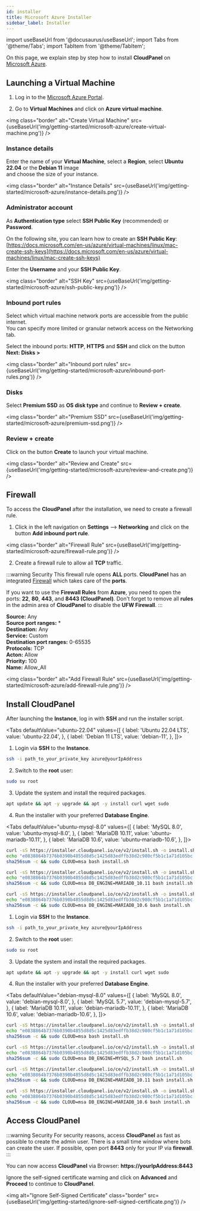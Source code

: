 ```yaml
---
id: installer
title: Microsoft Azure Installer
sidebar_label: Installer
---
```


import useBaseUrl from '@docusaurus/useBaseUrl';
import Tabs from '@theme/Tabs';
import TabItem from '@theme/TabItem';

On this page, we explain step by step how to install **CloudPanel** on [Microsoft Azure](https://azure.microsoft.com/).

## Launching a Virtual Machine

1. Log in to the [Microsoft Azure Portal](https://portal.azure.com/).

2. Go to **Virtual Machines** and click on **Azure virtual machine**.

<img class="border" alt="Create Virtual Machine" src={useBaseUrl('img/getting-started/microsoft-azure/create-virtual-machine.png')} />

### Instance details

Enter the name of your **Virtual Machine**, select a **Region**, select **Ubuntu 22.04** or the **Debian 11** image <br />
and choose the size of your instance.

<img class="border" alt="Instance Details" src={useBaseUrl('img/getting-started/microsoft-azure/instance-details.png')} />

### Administrator account

As **Authentication type** select **SSH Public Key** (recommended) or **Password**. <br />

On the following site, you can learn how to create an **SSH Public Key**: <br />
[https://docs.microsoft.com/en-us/azure/virtual-machines/linux/mac-create-ssh-keys](https://docs.microsoft.com/en-us/azure/virtual-machines/linux/mac-create-ssh-keys)

Enter the **Username** and your **SSH Public Key**.

<img class="border" alt="SSH Key" src={useBaseUrl('img/getting-started/microsoft-azure/ssh-public-key.png')} />

### Inbound port rules

Select which virtual machine network ports are accessible from the public internet. <br />
You can specify more limited or granular network access on the Networking tab.

Select the inbound ports: **HTTP**, **HTTPS** and **SSH** and click on the button **Next: Disks >**

<img class="border" alt="Inbound port rules" src={useBaseUrl('img/getting-started/microsoft-azure/inbound-port-rules.png')} />

### Disks

Select **Premium SSD** as **OS disk type** and continue to **Review + create**.

<img class="border" alt="Premium SSD" src={useBaseUrl('img/getting-started/microsoft-azure/premium-ssd.png')} />

### Review + create

Click on the button **Create** to launch your virtual machine.

<img class="border" alt="Review and Create" src={useBaseUrl('img/getting-started/microsoft-azure/review-and-create.png')} />

## Firewall

To access the **CloudPanel** after the installation, we need to create a firewall rule.

1. Click in the left navigation on **Settings** --> **Networking** and click on the button **Add inbound port rule**.

<img class="border" alt="Firewall Rule" src={useBaseUrl('img/getting-started/microsoft-azure/firewall-rule.png')} />

2. Create a firewall rule to allow all **TCP** traffic.

:::warning Security
This firewall rule opens **ALL** ports.
**CloudPanel** has an integrated [Firewall](../../../../admin-area/security/#firewall) which takes care of the **ports**.

If you want to use the **Firewall Rules** from **Azure**, you need to open the ports: **22**, **80**, **443**, and **8443 (CloudPanel)**.
Don't forget to remove all **rules** in the admin area of **CloudPanel** to disable the **UFW Firewall**.
:::

**Source:** Any <br />
**Source port ranges:** * <br />
**Destination:** Any <br />
**Service:** Custom <br />
**Destination port ranges:** 0-65535 <br />
**Protocols:** TCP <br />
**Acton:** Allow <br />
**Priority:** 100 <br />
**Name:** Allow_All <br />

<img class="border" alt="Add Firewall Rule" src={useBaseUrl('img/getting-started/microsoft-azure/add-firewall-rule.png')} />

## Install CloudPanel

After launching the **Instance**, log in with **SSH** and run the installer script.

<Tabs
defaultValue="ubuntu-22.04"
values={[
{ label: 'Ubuntu 22.04 LTS', value: 'ubuntu-22.04', },
{ label: 'Debian 11 LTS', value: 'debian-11', },
]}>
<TabItem value="ubuntu-22.04">

1. Login via **SSH** to the **Instance**. <br />

```bash
ssh -i path_to_your_private_key azure@yourIpAddress
```

2. Switch to the **root** user:

```bash
sudo su root
```

3. Update the system and install the required packages.

```bash
apt update && apt -y upgrade && apt -y install curl wget sudo
```

4. Run the installer with your preferred **Database Engine**.

<Tabs
defaultValue="ubuntu-mysql-8.0"
values={[
{ label: 'MySQL 8.0', value: 'ubuntu-mysql-8.0', },
{ label: 'MariaDB 10.11', value: 'ubuntu-mariadb-10.11', },
{ label: 'MariaDB 10.6', value: 'ubuntu-mariadb-10.6', },
]}>
<TabItem value="ubuntu-mysql-8.0">

```bash
curl -sS https://installer.cloudpanel.io/ce/v2/install.sh -o install.sh; \
echo "e0838864b7376b0390b4855d8d5c1425d83edffb38d2c980cf5b1c1a71d105bc install.sh" | \
sha256sum -c && sudo CLOUD=msa bash install.sh
```

</TabItem>
<TabItem value="ubuntu-mariadb-10.11">

```bash
curl -sS https://installer.cloudpanel.io/ce/v2/install.sh -o install.sh; \
echo "e0838864b7376b0390b4855d8d5c1425d83edffb38d2c980cf5b1c1a71d105bc install.sh" | \
sha256sum -c && sudo CLOUD=msa DB_ENGINE=MARIADB_10.11 bash install.sh
```

</TabItem>
<TabItem value="ubuntu-mariadb-10.6">

```bash
curl -sS https://installer.cloudpanel.io/ce/v2/install.sh -o install.sh; \
echo "e0838864b7376b0390b4855d8d5c1425d83edffb38d2c980cf5b1c1a71d105bc install.sh" | \
sha256sum -c && sudo CLOUD=msa DB_ENGINE=MARIADB_10.6 bash install.sh
```

</TabItem>
</Tabs>

</TabItem>
<TabItem value="debian-11">

1. Login via **SSH** to the **Instance**. <br />

```bash
ssh -i path_to_your_private_key azure@yourIpAddress
```

2. Switch to the **root** user:

```bash
sudo su root
```

3. Update the system and install the required packages.

```bash
apt update && apt -y upgrade && apt -y install curl wget sudo
```

4. Run the installer with your preferred **Database Engine**.

<Tabs
defaultValue="debian-mysql-8.0"
values={[
{ label: 'MySQL 8.0', value: 'debian-mysql-8.0', },
{ label: 'MySQL 5.7', value: 'debian-mysql-5.7', },
{ label: 'MariaDB 10.11', value: 'debian-mariadb-10.11', },
{ label: 'MariaDB 10.6', value: 'debian-mariadb-10.6', },
]}>
<TabItem value="debian-mysql-8.0">

```bash
curl -sS https://installer.cloudpanel.io/ce/v2/install.sh -o install.sh; \
echo "e0838864b7376b0390b4855d8d5c1425d83edffb38d2c980cf5b1c1a71d105bc install.sh" | \
sha256sum -c && sudo CLOUD=msa bash install.sh
```

</TabItem>
<TabItem value="debian-mysql-5.7">

```bash
curl -sS https://installer.cloudpanel.io/ce/v2/install.sh -o install.sh; \
echo "e0838864b7376b0390b4855d8d5c1425d83edffb38d2c980cf5b1c1a71d105bc install.sh" | \
sha256sum -c && sudo CLOUD=msa DB_ENGINE=MYSQL_5.7 bash install.sh
```

</TabItem>
<TabItem value="debian-mariadb-10.11">

```bash
curl -sS https://installer.cloudpanel.io/ce/v2/install.sh -o install.sh; \
echo "e0838864b7376b0390b4855d8d5c1425d83edffb38d2c980cf5b1c1a71d105bc install.sh" | \
sha256sum -c && sudo CLOUD=msa DB_ENGINE=MARIADB_10.11 bash install.sh
```

</TabItem>
<TabItem value="debian-mariadb-10.6">

```bash
curl -sS https://installer.cloudpanel.io/ce/v2/install.sh -o install.sh; \
echo "e0838864b7376b0390b4855d8d5c1425d83edffb38d2c980cf5b1c1a71d105bc install.sh" | \
sha256sum -c && sudo CLOUD=msa DB_ENGINE=MARIADB_10.6 bash install.sh
```

</TabItem>
</Tabs>

</TabItem>
</Tabs>

## Access CloudPanel

:::warning Security
For security reasons, access **CloudPanel** as fast as possible to create the admin user. There is a small time window where bots can create the user.
If possible, open port **8443** only for your IP via **firewall**.
:::

You can now access **CloudPanel** via Browser: **https://yourIpAddress:8443**

Ignore the self-signed certificate warning and click on **Advanced** and **Proceed** to continue to **CloudPanel**.

<img alt="Ignore Self-Signed Certificate" class="border" src={useBaseUrl('img/getting-started/ignore-self-signed-certificate.png')} />